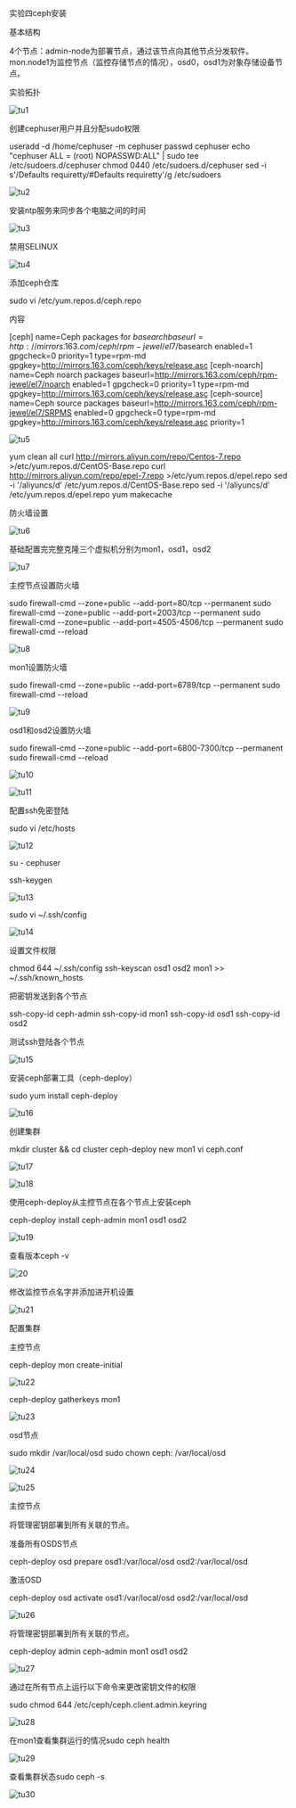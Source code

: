 实验四ceph安装

基本结构

4个节点：admin-node为部署节点，通过该节点向其他节点分发软件。mon.node1为监控节点（监控存储节点的情况），osd0，osd1为对象存储设备节点。 

实验拓扑



![tu1](/image4/tu1.png)

创建cephuser用户并且分配sudo权限

useradd -d /home/cephuser -m cephuser
passwd cephuser
echo "cephuser ALL = (root) NOPASSWD:ALL" | sudo tee /etc/sudoers.d/cephuser
chmod 0440 /etc/sudoers.d/cephuser
sed -i s'/Defaults requiretty/#Defaults requiretty'/g /etc/sudoers

![tu2](/image4/tu2.jpg)

安装ntp服务来同步各个电脑之间的时间

![tu3](/image4/tu3.png)

禁用SELINUX

![tu4](/image4/tu4.png)

添加ceph仓库

sudo vi /etc/yum.repos.d/ceph.repo

内容

[ceph]
name=Ceph packages for $basearch
baseurl=http://mirrors.163.com/ceph/rpm-jewel/el7/$basearch
enabled=1
gpgcheck=0
priority=1
type=rpm-md
gpgkey=http://mirrors.163.com/ceph/keys/release.asc
[ceph-noarch]
name=Ceph noarch packages
baseurl=http://mirrors.163.com/ceph/rpm-jewel/el7/noarch
enabled=1
gpgcheck=0
priority=1
type=rpm-md
gpgkey=http://mirrors.163.com/ceph/keys/release.asc
[ceph-source]
name=Ceph source packages
baseurl=http://mirrors.163.com/ceph/rpm-jewel/el7/SRPMS
enabled=0
gpgcheck=0
type=rpm-md
gpgkey=http://mirrors.163.com/ceph/keys/release.asc
priority=1

![tu5](/image4/tu5.png)

yum clean all
curl http://mirrors.aliyun.com/repo/Centos-7.repo >/etc/yum.repos.d/CentOS-Base.repo
curl http://mirrors.aliyun.com/repo/epel-7.repo >/etc/yum.repos.d/epel.repo 
sed -i '/aliyuncs/d' /etc/yum.repos.d/CentOS-Base.repo
sed -i '/aliyuncs/d' /etc/yum.repos.d/epel.repo
yum makecache

防火墙设置

![tu6](/image4/tu6.png)

基础配置完完整克隆三个虚拟机分别为mon1，osd1，osd2

![tu7](/image4/tu7.png)

主控节点设置防火墙

sudo firewall-cmd --zone=public --add-port=80/tcp --permanent
sudo firewall-cmd --zone=public --add-port=2003/tcp --permanent
sudo firewall-cmd --zone=public --add-port=4505-4506/tcp --permanent
sudo firewall-cmd --reload

![tu8](/image4/tu8.png)

mon1设置防火墙

sudo firewall-cmd --zone=public --add-port=6789/tcp --permanent
sudo firewall-cmd --reload

![tu9](/image4/tu9.png)

osd1和osd2设置防火墙

sudo firewall-cmd --zone=public --add-port=6800-7300/tcp --permanent
sudo firewall-cmd --reload  

![tu10](/image4/tu10.png)

![tu11](/image4/tu11.png)

配置ssh免密登陆

sudo vi /etc/hosts

![tu12](/image4/tu12.png)

su - cephuser

ssh-keygen

![tu13](/image4/tu13.png)

sudo vi ~/.ssh/config

![tu14](/image4/tu14.png)

设置文件权限

chmod 644 ~/.ssh/config
ssh-keyscan osd1 osd2 mon1 >> ~/.ssh/known_hosts

把密钥发送到各个节点

ssh-copy-id ceph-admin
ssh-copy-id mon1
ssh-copy-id osd1
ssh-copy-id osd2

测试ssh登陆各个节点

![tu15](/image4/tu15.png)

安装ceph部署工具（ceph-deploy）

sudo yum install ceph-deploy

![tu16](/image4/tu16.png)

创建集群

mkdir cluster && cd cluster
ceph-deploy new mon1
vi ceph.conf

![tu17](/image4/tu17.png)

![tu18](/image4/tu18.png)

使用ceph-deploy从主控节点在各个节点上安装ceph

ceph-deploy install ceph-admin mon1 osd1 osd2

![tu19](/image4/tu19.png)

查看版本ceph -v

![20](/image4/tu20.png)

修改监控节点名字并添加进开机设置

![tu21](/image4/tu21.png)

配置集群

主控节点

ceph-deploy mon create-initial

![tu22](/image4/tu22.jpg)

ceph-deploy gatherkeys mon1

![tu23](/image4/tu23.jpg)

osd节点

sudo mkdir /var/local/osd
sudo chown ceph: /var/local/osd

![tu24](/image4/tu24.png)

![tu25](/image4/tu25.png)

主控节点

将管理密钥部署到所有关联的节点。

准备所有OSDS节点

ceph-deploy osd prepare osd1:/var/local/osd osd2:/var/local/osd

激活OSD

ceph-deploy osd activate osd1:/var/local/osd osd2:/var/local/osd

![tu26](/image4/tu26.jpg)

将管理密钥部署到所有关联的节点。

ceph-deploy admin ceph-admin mon1 osd1 osd2

![tu27](/image4/tu27.png)

通过在所有节点上运行以下命令来更改密钥文件的权限

sudo chmod 644 /etc/ceph/ceph.client.admin.keyring

![tu28](/image4/tu28.png)

在mon1查看集群运行的情况sudo ceph health

![tu29](/image4/tu29.png)

查看集群状态sudo ceph -s

![tu30](/image4/tu30.png)